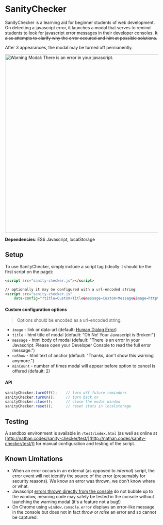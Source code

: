 # SanityChecker

SanityChecker is a learning aid for beginner students of web development. On detecting a javascript error, it launches a modal that serves to remind students to look for javascript error messages in their developer consoles. ~~It also attempts to clarify why the error occured and hint at possible solutions.~~

After 3 appearances, the modal may be turned off permanently.

<img width="585" alt="Warning Modal: There is an error in your javascript." src="https://cloud.githubusercontent.com/assets/1489337/19081641/d6181084-8a0f-11e6-8710-a656a967e03a.png">

**Dependencies**: ES6 Javascript, localStorage

## Setup
To use SanityChecker, simply include a script tag (ideally it should be the first script on the page):

```html
<script src="sanity-checker.js"></script>

// optionally it may be configured with a url-encoded string
<script src="sanity-checker.js"
    data-config="?title=Custom+Title&message=Custom+Message&image=http%3A%2F%2Fplacehold.it%2F200%2Ff00%3Ftext%3D%5Blogo%5D"></script>
```

#### Custom configuration options

> Options should be encoded as a url-encoded string.

* `image` - link or data-url (default: [Human Dialog Error](https://commons.wikimedia.org/wiki/File:Human-dialog-error.svg))
* `title` - html title of modal (default: "Oh No! Your Javascript is Broken!")
* `message` - html body of modal (default: "There is an error in your Javascript. Please open your Developer Console to read the full error message.")
* `noShow` - html text of anchor (default: "Thanks, don't show this warning anymore.")
* `minCount` - number of times modal will appear before option to cancel is offered (default: 2)


#### API

``` js
sanityChecker.turnOff();    // turn off future reminders
sanityChecker.turnOn();     // turn back on
sanityChecker.close();      // close the modal window
sanityChecker.reset();      // reset stats in localstorage
```

## Testing
A sandbox environment is available in `/test/index.html` (as well as online at [http://nathan.codes/sanity-checker/test/](http://nathan.codes/sanity-checker/test/)) for manual configuration and testing of the script.

## Known Limitations
* When an error occurs in an external (as opposed to _internal_) script, the error event will not identify the source of the error (presumably for security reasons). We know an error was thrown, we don't know where or what.
* Javascript [errors thrown directly from the console](http://stackoverflow.com/questions/17534054/chrome-will-an-error-in-code-invoked-from-the-dev-console-trigger-window-onerro) do not bubble up to the window, meaning code may safely be tested in the console without launching the warning modal (it's a feature not a bug!)
* On Chrome using `window.console.error` displays an error-like message in the console but does not in fact _throw_ or _raise_ an error and so cannot be captured.
